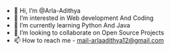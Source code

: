 - 👋 Hi, I’m @Arla-Adithya
- 👀 I’m interested in Web development And Coding
- 🌱 I’m currently learning Python And Java
- 💞️ I’m looking to collaborate on Open Source Projects
- 📫 How to reach me - mail-arlaadithya12@gmail.com

<!---
Arla-Adithya/Arla-Adithya is a ✨ special ✨ repository because its `README.md` (this file) appears on your GitHub profile.
You can click the Preview link to take a look at your changes.
--->
